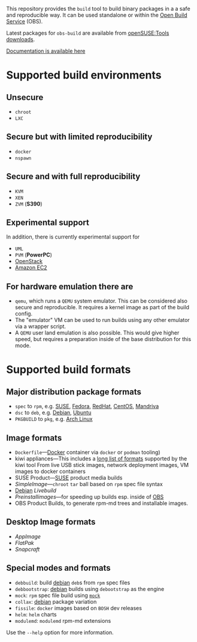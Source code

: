 
This repository provides the `build` tool to build binary packages in a
a safe and reproducible way. It can be used standalone or within the
[Open Build Service](http://openbuildservice.org) (OBS).

Latest packages for `obs-build` are available from
[openSUSE:Tools downloads](https://software.opensuse.org/download/package?package=obs-build&project=openSUSE%3ATools).

[Documentation is available here](http://opensuse.github.io/obs-build/pbuild.html)


Supported build environments
============================

Unsecure
---
- `chroot`
- `LXC`

Secure but with limited reproducibility
---
- `docker`
- `nspawn`

Secure and with full reproducibility
---
- `KVM`
- `XEN`
- `ZVM` (**S390**)

Experimental support
---
In addition, there is currently experimental support for

- `UML`
- `PVM` (**PowerPC**)
- [OpenStack](http://openstack.org)
- [Amazon EC2](http://ec2.amazon.com)

For hardware emulation there are
---
- `qemu`,
  which runs a `QEMU` system emulator. This can be considered
  also secure and reproducible. It requires a kernel image as
  part of the build config.
- The "emulator" VM can be used to run builds using any other
  emulator via a wrapper script.
- A `QEMU` user land emulation is also possible. This would give
  higher speed, but requires a preparation inside of the base
  distribution for this mode.

Supported build formats
=======================

Major distribution package formats
---
- `spec` to `rpm`,           e.g. [SUSE](http://suse.com), [Fedora](http://getfedora.org), [RedHat](http://redhat.com),
[CentOS](http://centos.org), [Mandriva](http://mageia.org)
- `dsc` to `deb`,            e.g. [Debian](http://debian.org), [Ubuntu](http://ubuntu.com)
- `PKGBUILD` to `pkg`,       e.g. [Arch Linux](http://archlinux.org)

Image formats
---
- `Dockerfile`&mdash;[Docker](http://docker.com) container via `docker` or `podman` tooling)
- kiwi appliances&mdash;This includes a [long list of formats](http://documentation.suse.com/kiwi/9/html/kiwi/image-types.html)
supported by the kiwi tool
                        From live USB stick images, network deployment images, VM images
                        to docker containers
- SUSE Product&mdash;[SUSE](http://suse.com) product media builds
- *SimpleImage*&mdash;`chroot` `tar` ball based on `rpm` spec file syntax
- [Debian](http://debian.org) *Livebuild*
- *Preinstallimages*&mdash;for speeding up builds esp. inside of [OBS](http://openbuildservice.org/)
- OBS Product Builds, to generate rpm-md trees and installable images.

Desktop Image formats
---
- *AppImage*
- *FlatPak*
- *Snapcraft*

Special modes and formats
---
- `debbuild`:     build [debian](http://debian.org) `deb`s from `rpm` spec files
- `debbootstrap`: [debian](http://debian.org) builds using `debootstrap` as the engine
- `mock`:         `rpm` spec file build using [`mock`](https://github.com/rpm-software-management/mock)
- `collax`:       [debian](http://debian.org) package variation
- `fissile`:      `docker` images based on `BOSH` dev releases
- `helm`:         `helm` charts
- `modulemd`:     `modulemd` rpm-md extensions


Use the `--help` option for more information.

